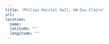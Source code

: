 ```yaml
---
title: 'Philips Recital Hall, UW-Eau Claire'
url:
location:
  name:
  latitude: ""
  longitude: ""
---
```

